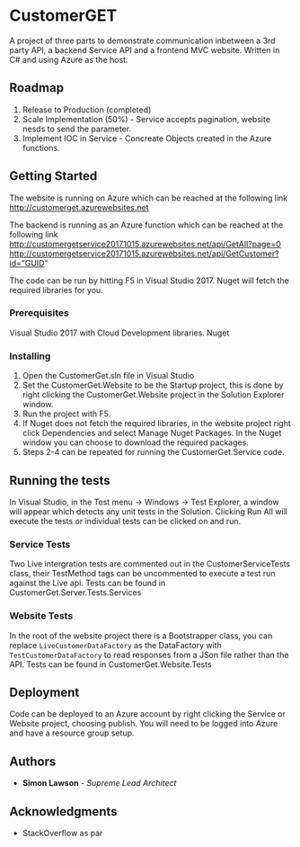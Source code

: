 # CustomerGET
A project of three parts to demonstrate communication inbetween a 3rd party API, a backend Service API and a frontend MVC website. Written in C# and using Azure as the host.

## Roadmap
1. Release to Production (completed)
2. Scale Implementation (50%) - Service accepts pagination, website nesds to send the parameter.
3. Implement IOC in Service - Concreate Objects created in the Azure functions.

## Getting Started
The website is running on Azure which can be reached at the following link
http://customerget.azurewebsites.net

The backend is running as an Azure function which can be reached at the following link
http://customergetservice20171015.azurewebsites.net/api/GetAll?page=0
http://customergetservice20171015.azurewebsites.net/api/GetCustomer?id="GUID"
  
The code can be run by hitting F5 in Visual Studio 2017. Nuget will fetch the required libraries for you.

### Prerequisites
Visual Studio 2017 with Cloud Development libraries.
Nuget

### Installing
1. Open the CustomerGet.sln file in Visual Studio
2. Set the CustomerGet.Website to be the Startup project, this is done by right clicking the CustomerGet.Website project in the Solution Explorer window.
3. Run the project with F5. 
4. If Nuget does not fetch the required libraries, in the website project right click Dependencies and select Manage Nuget Packages. In the Nuget window you can choose to download the required packages.
5. Steps 2-4 can be repeated for running the CustomerGet.Service code.

## Running the tests
In Visual Studio, in the Test menu -> Windows -> Test Explorer, a window will appear which detects any unit tests in the Solution.  Clicking Run All will execute the tests or individual tests can be clicked on and run.

### Service Tests
Two Live intergration tests are commented out in the CustomerServiceTests class, their TestMethod tags can be uncommented to execute a test run against the Live api.
Tests can be found in CustomerGet.Server.Tests.Services

### Website Tests
In the root of the website project there is a Bootstrapper class, you can replace `LiveCustomerDataFactory` as the DataFactory with `TestCustomerDataFactory` to read responses from a JSon file rather than the API.
Tests can be found in CustomerGet.Website.Tests

## Deployment
Code can be deployed to an Azure account by right clicking the Service or Website project, choosing publish.  You will need to be logged into Azure and have a resource group setup.

## Authors
* **Simon Lawson** - *Supreme Lead Architect*

## Acknowledgments
* StackOverflow as par
